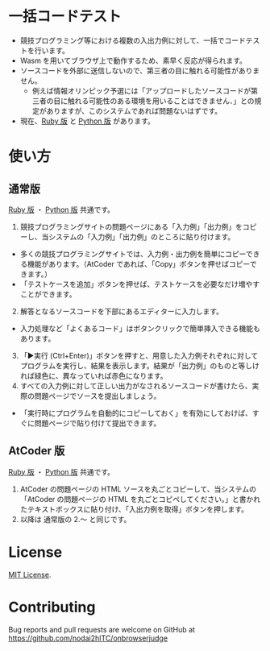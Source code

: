 # 一括コードテスト

- 競技プログラミング等における複数の入出力例に対して、一括でコードテストを行います。
- Wasm を用いてブラウザ上で動作するため、素早く反応が得られます。
- ソースコードを外部に送信しないので、第三者の目に触れる可能性がありません。
  - 例えば情報オリンピック予選には「アップロードしたソースコードが第三者の目に触れる可能性のある環境を用いることはできません．」との規定がありますが、このシステムであれば問題ないはずです。
- 現在、[Ruby 版](https://nodai2hitc.github.io/batchcodetest/ruby.html) と [Python 版](https://nodai2hitc.github.io/batchcodetest/python.html) があります。

# 使い方

## 通常版

[Ruby 版](https://nodai2hitc.github.io/batchcodetest/ruby.html) ・ [Python 版](https://nodai2hitc.github.io/batchcodetest/python.html) 共通です。

1. 競技プログラミングサイトの問題ページにある「入力例」「出力例」をコピーし、当システムの「入力例」「出力例」のところに貼り付けます。
  - 多くの競技プログラミングサイトでは、入力例・出力例を簡単にコピーできる機能があります。（AtCoder であれば、「Copy」ボタンを押せばコピーできます。）
  - 「テストケースを追加」ボタンを押せば、テストケースを必要なだけ増やすことができます。
2. 解答となるソースコードを下部にあるエディターに入力します。
  - 入力処理など「よくあるコード」はボタンクリックで簡単挿入できる機能もあります。
3. 「▶実行 (Ctrl+Enter)」ボタンを押すと、用意した入力例それぞれに対してプログラムを実行し、結果を表示します。結果が「出力例」のものと等しければ緑色に、異なっていれば赤色になります。
4. すべての入力例に対して正しい出力がなされるソースコードが書けたら、実際の問題ページでソースを提出しましょう。
  - 「実行時にプログラムを自動的にコピーしておく」を有効にしておけば、すぐに問題ページで貼り付けて提出できます。

## AtCoder 版

[Ruby 版](https://nodai2hitc.github.io/batchcodetest/ruby_atcoder.html) ・ [Python 版](https://nodai2hitc.github.io/batchcodetest/python_atcoder.html) 共通です。

1. AtCoder の問題ページの HTML ソースを丸ごとコピーして、当システムの「AtCoder の問題ページの HTML を丸ごとコピペしてください。」と書かれたテキストボックスに貼り付け、「入出力例を取得」ボタンを押します。
2. 以降は 通常版の 2.～ と同じです。

# License

[MIT License](http://opensource.org/licenses/MIT).

# Contributing

Bug reports and pull requests are welcome on GitHub at https://github.com/nodai2hITC/onbrowserjudge
